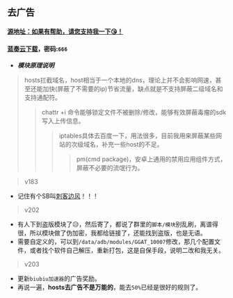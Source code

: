 ## 去广告
#### [源地址：如果有帮助，请您支持我一下😘！](https://lingeringsound.github.io/10007)
#### [蓝奏云下载](https://keytoolazy.lanzn.com/b03j67j0f)，密码:`666`

- ***模块原理说明***
 > hosts拦截域名，host相当于一个本地的dns，理论上并不会影响网速，甚至还能加快(屏蔽了不需要的ip)节省流量，缺点就是不支持屏蔽二级域名和支持通配符。
 >> chattr +i 命令能够锁定文件不被删除/修改，能够有效屏蔽毒瘤的sdk写入上传信息。
 >>> iptables具体去百度一下，用法很多，目前我用来屏蔽某些网站的次级域名，补充一些host的不足。
 >>>> pm(cmd package)，安卓上通用的禁用应用组件方式，屏蔽不必要的流氓行为。

>v183
 - 记住有个SB叫[刺客边风](https://m.bilibili.com/space/21131684)！！！
>v202
 - 有人下到盗版模块了😥，然后寄了，都说了群里的`脚本/模块`别乱刷，离谱得很，所以模块做了伪加密，我都给链接了，还能找到盗版，也是无语。
 - 需要自定义的，可以到`/data/adb/modules/GGAT_10007`修改，那几个配置文件，或者找个软件自己解压，重新打包，这是自保手段，说明二改和我无关。
>v203
 - 更新`biubiu加速器`的广告奖励。
 - 再说一遍，**hosts去广告不是万能的**，能去`50%`已经是很好的规则了。
 